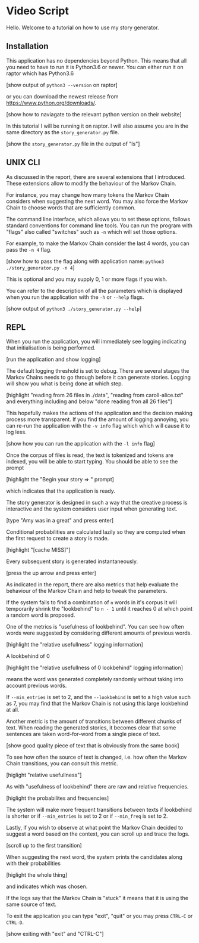 # Video Script 

Hello. Welcome to a tutorial on how to use my story generator.

## Installation

This application has no dependencies beyond Python. This means that all
you need to have to run it is Python3.6 or newer.  You can either run
it on raptor which has Python3.6

[show output of `python3 --version` on raptor]

or you can download the newest release from <https://www.python.org/downloads/>.

[show how to naviagate to the relevant python version on their website]

In this tutorial I will be running it on raptor. I will also assume you
are in the same directory as the `story_generator.py` file.

[show the `story_generator.py` file in the output of "ls"]

## UNIX CLI

As discussed in the report, there are several extensions that I
introduced.  These extensions allow to modify the behaviour of the
Markov Chain.

For instance, you may change how many tokens the Markov Chain considers
when suggesting the next word. You may also force the Markov Chain to
choose words that are sufficiently common.

The command line interface, which allows you to set these options, follows
standard conventions for command line tools. You can run the program with
"flags" also called "switches" such as `-n` which will set those options.

For example, to make the Markov Chain consider the last 4 words, you
can pass the `-n 4` flag.

[show how to pass the flag along with application name: `python3 ./story_generator.py -n 4`]

This is optional and you may supply 0, 1 or more flags if you wish.

You can refer to the description of all the parameters which is displayed
when you run the application with the `-h` or `--help` flags.

[show output of `python3 ./story_generator.py --help`]

## REPL

When you run the application, you will immediately see logging indicating
that initialisation is being performed.

[run the application and show logging]

The default logging threshold is set to debug. There are several
stages the Markov Chains needs to go through before it can generate
stories. Logging will show you what is being done at which step.

[highlight "reading from 26 files in ./data", "reading from caroll-alice.txt" and everything including and below "done reading fron all 26 files"]

This hopefully makes the actions of the application and the decision
making process more transparent. If you find the amount of logging
annoying, you can re-run the application with the `-v info` flag which
which will cause it to log less.

[show how you can run the application with the `-l info` flag]

Once the corpus of files is read, the text is tokenized and tokens are indexed,
you will be able to start typing. You should be able to see the prompt

[highlight the "Begin your story => " prompt]

which indicates that the application is ready.

The story generator is designed in such a way that the creative process
is interactive and the system considers user input when generating text.

[type "Amy was in a great" and press enter]

Conditional probabilities are calculated lazily so they are computed when
the first request to create a story is made.

[highlight "[cache MISS]"]

Every subsequent story is generated instantaneously.

[press the up arrow and press enter]

As indicated in the report, there are also metrics that help evaluate
the behaviour of the Markov Chain and help to tweak the parameters.

If the system fails to find a combination of `n` words in it's corpus it will
temporarily shrink the "lookbehind" to `n - 1` until it reaches 0 at which
point a random word is proposed.

One of the metrics is "usefulness of lookbehind". You can see how often words
were suggested by considering different amounts of previous words.

[highlight the "relative usefullness" logging information]

A lookbehind of 0

[highlight the "relative usefullness of 0 lookbehind" logging information]

means the word was generated completely randomly without taking
into account previous words.

If `--min_entries` is set to 2, and the `--lookbehind` is set to a high value
such as 7, you may find that the Markov Chain is not using this large
lookbehind at all.

Another metric is the amount of transitions between different chunks of text.
When reading the generated stories, it becomes clear that some sentences are
taken word-for-word from a single piece of text.

[show good quality piece of text that is obviously from the same book]

To see how often the source of text is changed, i.e. how often the Markov
Chain transitions, you can consult this metric.

[higlight "relative usefullness"]

As with "usefulness of lookbehind" there are raw and relative
frequencies.

[higlight the probabilites and frequencies]

The system will make more frequent transitions between texts if lookbehind
is shorter or if `--min_entries` is set to 2 or if `--min_freq` is set
to 2.

Lastly, if you wish to observe at what point the Markov Chain decided to
suggest a word based on the context, you can scroll up and trace the logs.

[scroll up to the first transition]

When suggesting the next word, the system prints the candidates along
with their probabilities

[higlight the whole thing]

and indicates which was chosen.

If the logs say that the Markov Chain is "stuck" it means that it is using the
same source of text.

To exit the application you can type "exit", "quit" or you may press `CTRL-C` or
`CTRL-D`.

[show exiting with "exit" and "CTRL-C"]
